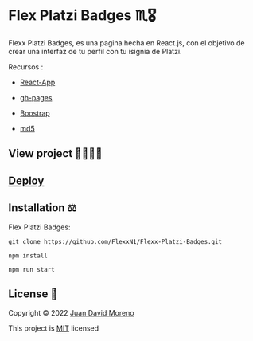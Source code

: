 # Flex Platzi Badges ♏🎖

Flexx Platzi Badges, es una pagina hecha en React.js, con el objetivo de crear una interfaz de tu perfil con tu isignia de Platzi.

Recursos :

- [React-App](https://es.reactjs.org/)

- [gh-pages](https://www.npmjs.com/package/gh-pages)

- [Boostrap](https://getbootstrap.com/)

- [md5](https://md5online.es/cifrar-md5)

## View project 🚀🙋🏻‍♂️
## [Deploy](https://flexxn1.github.io/Flexx-Platzi-Badges/)

## Installation ⚖
Flex Platzi Badges:
```
git clone https://github.com/FlexxN1/Flexx-Platzi-Badges.git
 ```

 ```
npm install
 ```

```
npm run start
 ```

## License 🔐

Copyright © 2022 [Juan David Moreno](https://github.com/FlexxN1)

This project is [MIT](https://choosealicense.com/licenses/mit/) licensed
